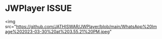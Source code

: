 # JWPlayer ISSUE


<img src="https://github.com/JATHISWAR/JWPlayer/blob/main/WhatsApp%20Image%202023-03-30%20at%203.55.21%20PM.jpeg" 
